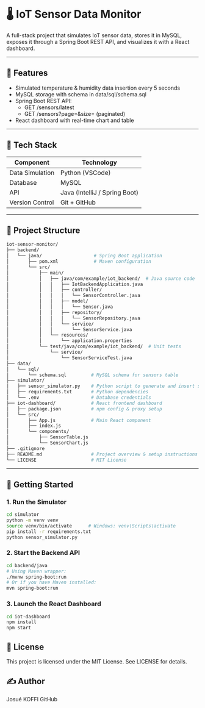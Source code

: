 # 🌡️ IoT Sensor Data Monitor

A full-stack project that simulates IoT sensor data, stores it in MySQL, exposes it through a Spring Boot REST API, and visualizes it with a React dashboard.


---

## 🚀 Features

- Simulated temperature & humidity data insertion every 5 seconds
- MySQL storage with schema in data/sql/schema.sql
- Spring Boot REST API:
  - GET /sensors/latest
  - GET /sensors?page=&size= (paginated)
- React dashboard with real-time chart and table



---

## 🧰 Tech Stack

| Component       | Technology          |
|-----------------|----------------------|
| Data Simulation | Python (VSCode)     |
| Database        | MySQL               |
| API             | Java (IntelliJ / Spring Boot) |
| Version Control | Git + GitHub        |

---

## 📁 Project Structure

```bash
iot-sensor-monitor/
├── backend/
│   └── java/                   # Spring Boot application
│       ├── pom.xml             # Maven configuration
│       └── src/
│           ├── main/
│           │   ├── java/com/example/iot_backend/  # Java source code
│           │   │   ├── IotBackendApplication.java
│           │   │   ├── controller/
│           │   │   │   └── SensorController.java
│           │   │   ├── model/
│           │   │   │   └── Sensor.java
│           │   │   ├── repository/
│           │   │   │   └── SensorRepository.java
│           │   │   └── service/
│           │   │       └── SensorService.java
│           │   └── resources/
│           │       └── application.properties
│           └── test/java/com/example/iot_backend/  # Unit tests
│               └── service/
│                   └── SensorServiceTest.java
├── data/
│   └── sql/
│       └── schema.sql         # MySQL schema for sensors table
├── simulator/
│   ├── sensor_simulator.py    # Python script to generate and insert sensor data
│   ├── requirements.txt       # Python dependencies
│   └── .env                   # Database credentials
├── iot-dashboard/             # React frontend dashboard
│   ├── package.json           # npm config & proxy setup
│   └── src/
│       ├── App.js             # Main React component
│       ├── index.js
│       └── components/
│           ├── SensorTable.js
│           └── SensorChart.js
├── .gitignore
├── README.md                  # Project overview & setup instructions
└── LICENSE                    # MIT License
```

---

## 🚀 Getting Started

### 1. Run the Simulator

```bash
cd simulator
python -m venv venv
source venv/bin/activate      # Windows: venv\Scripts\activate
pip install -r requirements.txt
python sensor_simulator.py
```

### 2. Start the Backend API

```bash
cd backend/java
# Using Maven wrapper:
./mvnw spring-boot:run
# Or if you have Maven installed:
mvn spring-boot:run
```

### 3. Launch the React Dashboard

```bash
cd iot-dashboard
npm install
npm start
```

## 📄 License

This project is licensed under the MIT License. See LICENSE for details.


## ✍️ Author
Josué KOFFI
GitHub
